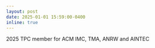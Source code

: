 ```yaml
---
layout: post
date: 2025-01-01 15:59:00-0400
inline: true
---
```


2025 TPC member for ACM IMC, TMA, ANRW and AINTEC
